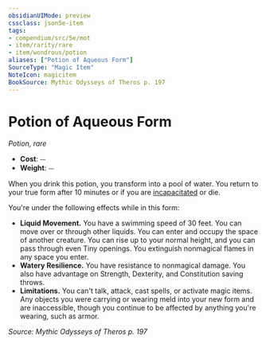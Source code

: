 ```yaml
---
obsidianUIMode: preview
cssclass: json5e-item
tags:
- compendium/src/5e/mot
- item/rarity/rare
- item/wondrous/potion
aliases: ["Potion of Aqueous Form"]
SourceType: "Magic Item"
NoteIcon: magicitem
BookSource: Mythic Odysseys of Theros p. 197
---
```

# Potion of Aqueous Form
*Potion, rare*  

- **Cost**: ⏤
- **Weight**: ⏤

When you drink this potion, you transform into a pool of water. You return to your true form after 10 minutes or if you are [incapacitated](/2-Mechanics/CLI/rules/conditions.md#incapacitated) or die.

You're under the following effects while in this form:

- **Liquid Movement.** You have a swimming speed of 30 feet. You can move over or through other liquids. You can enter and occupy the space of another creature. You can rise up to your normal height, and you can pass through even Tiny openings. You extinguish nonmagical flames in any space you enter.  
- **Watery Resilience.** You have resistance to nonmagical damage. You also have advantage on Strength, Dexterity, and Constitution saving throws.  
- **Limitations.** You can't talk, attack, cast spells, or activate magic items. Any objects you were carrying or wearing meld into your new form and are inaccessible, though you continue to be affected by anything you're wearing, such as armor.  

*Source: Mythic Odysseys of Theros p. 197*